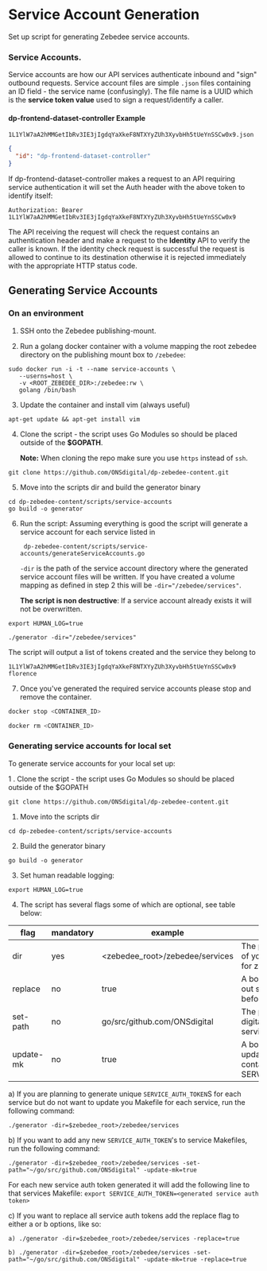 # Service Account Generation

Set up script for generating Zebedee service accounts.

### Service Accounts.
Service accounts are how our API services authenticate inbound and "sign" outbound requests. Service account files are 
simple `.json` files containing an ID field - the service name (confusingly). The file name is
 a UUID which is the **service token value** used to sign a request/identify a caller.

#### dp-frontend-dataset-controller Example

`1L1YlW7aA2hMMGetIbRv3IE3jIgdqYaXkeF8NTXYyZUh3XyvbHh5tUeYnSSCw0x9.json`
```json
{
  "id": "dp-frontend-dataset-controller"
}
```
If dp-frontend-dataset-controller makes a request to an API requiring service authentication it will set the Auth header with the above token to identify itself:
```
Authorization: Bearer 1L1YlW7aA2hMMGetIbRv3IE3jIgdqYaXkeF8NTXYyZUh3XyvbHh5tUeYnSSCw0x9
```
The API receiving the request will check the request contains an authentication header and make a request to the 
__Identity__ API to verify the caller is known. If the identity check request is successful the request is allowed to 
continue to its destination otherwise it is rejected immediately with the appropriate HTTP status code.

## Generating Service Accounts

### On an environment 

1. SSH onto the Zebedee publishing-mount.

2. Run a golang docker container with a volume mapping the root zebedee directory on the publishing mount box to `/zebedee`:
```
sudo docker run -i -t --name service-accounts \
   --userns=host \
   -v <ROOT_ZEBEDEE_DIR>:/zebedee:rw \
   golang /bin/bash
```

3. Update the container and install vim (always useful)
```
apt-get update && apt-get install vim
```

4. Clone the script - the script uses Go Modules so should be placed outside of the **$GOPATH**. 

    **Note:** When cloning the repo make sure you use `https` instead of `ssh`.
```
git clone https://github.com/ONSdigital/dp-zebedee-content.git
```

5. Move into the scripts dir and build the generator binary
```
cd dp-zebedee-content/scripts/service-accounts
go build -o generator
```

6. Run the script: Assuming everything is good the script will generate a service account for each service listed in 

        dp-zebedee-content/scripts/service-accounts/generateServiceAccounts.go
 
    `-dir` is the path of the service account directory where the generated service account files will be written. If 
    you have created a volume mapping as defined in step 2 this will be `-dir="/zebedee/services"`.
    
     **The script is non destructive**: If a service account already exists it will not be overwritten. 
```
export HUMAN_LOG=true

./generator -dir="/zebedee/services"
```
The script will output a list of tokens created and the service they belong to
```
1L1YlW7aA2hMMGetIbRv3IE3jIgdqYaXkeF8NTXYyZUh3XyvbHh5tUeYnSSCw0x9    florence
```

7. Once you've generated the required service accounts please stop and remove the container.
```bash
docker stop <CONTAINER_ID>

docker rm <CONTAINER_ID>
```


### Generating service accounts for local set 
To generate service accounts for your local set up:

1 . Clone the script - the script uses Go Modules so should be placed outside of the $GOPATH
```
git clone https://github.com/ONSdigital/dp-zebedee-content.git
```

1. Move into the scripts dir
```
cd dp-zebedee-content/scripts/service-accounts
```

2. Build the generator binary
```
go build -o generator
```

3. Set human readable logging:

`export HUMAN_LOG=true`

4. The script has several flags some of which are optional, see table below:

| flag      | mandatory | example                         | description                                                             |
|-----------|-----------|---------------------------------|-------------------------------------------------------------------------|
| dir       | yes       | <zebedee_root>/zebedee/services | The path to the location of your stored content for zebedee             |
| replace   | no        | true                            | A boolean flag to clear out service auth tokens before regenerating     |
| set-path  | no        | go/src/github.com/ONSdigital    | The path to where your digital publishing services exist                |
| update-mk | no        | true                            | A boolean flag to update makefiles to contain unique SERVICE_AUTH_TOKEN |

a) If you are planning to generate unique `SERVICE_AUTH_TOKEN`S for each service but do not want
to update you Makefile for each service, run the following command:

`./generator -dir=$zebedee_root>/zebedee/services`

b) If you want to add any new `SERVICE_AUTH_TOKEN`'s to service Makefiles, run the following command:

`./generator -dir=$zebedee_root>/zebedee/services -set-path="~/go/src/github.com/ONSdigital" -update-mk=true`

For each new service auth token generated it will add the following line to that services Makefile:
`export SERVICE_AUTH_TOKEN=<generated service auth token>` 

c) If you want to replace all service auth tokens add the replace flag to either a or b options, like so:
```
a) ./generator -dir=$zebedee_root>/zebedee/services -replace=true

b) ./generator -dir=$zebedee_root>/zebedee/services -set-path="~/go/src/github.com/ONSdigital" -update-mk=true -replace=true
```




